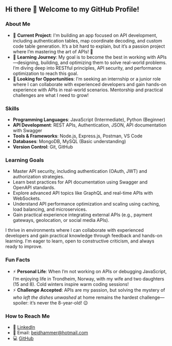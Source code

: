 ## Hi there 👋 Welcome to my GitHub Profile!

### About Me
- 🔭 **Current Project**: I'm building an app focused on API development, including authentication tables, map coordinate decoding, and custom code table generation. It’s a bit hard to explain, but it’s a passion project where I’m mastering the art of APIs! 🚀  
- 🌱 **Learning Journey**: My goal is to become the best in working with APIs—designing, building, and optimizing them to solve real-world problems. I’m diving deep into RESTful principles, API security, and performance optimization to reach this goal.  
- 🤔 **Looking for Opportunities**: I’m seeking an internship or a junior role where I can collaborate with experienced developers and gain hands-on experience with APIs in real-world scenarios. Mentorship and practical challenges are what I need to grow!  

### Skills
- **Programming Languages**: JavaScript (Intermediate), Python (Beginner)
- **API Development**: REST APIs, Authentication, JSON, API documentation with Swagger
- **Tools & Frameworks**: Node.js, Express.js, Postman, VS Code
- **Databases**: MongoDB, MySQL (Basic understanding)
- **Version Control**: Git, GitHub

### Learning Goals
- Master API security, including authentication (OAuth, JWT) and authorization strategies.
- Learn best practices for API documentation using Swagger and OpenAPI standards.
- Explore advanced API topics like GraphQL and real-time APIs with WebSockets.
- Understand API performance optimization and scaling using caching, load balancing, and microservices.
- Gain practical experience integrating external APIs (e.g., payment gateways, geolocation, or social media APIs).

I thrive in environments where I can collaborate with experienced developers and gain practical knowledge through feedback and hands-on learning. I'm eager to learn, open to constructive criticism, and always ready to improve.

### Fun Facts  
- ⚡ **Personal Life**: When I’m not working on APIs or debugging JavaScript, I’m enjoying life in Trondheim, Norway, with my wife and two daughters (15 and 8). Cold winters inspire warm coding sessions!  
- ⚡ **Challenge Accepted**: APIs are my passion, but solving the mystery of *who left the dishes unwashed* at home remains the hardest challenge—spoiler: it’s never the 8-year-old! 😉  

### How to Reach Me
- 💼 [LinkedIn](https://www.linkedin.com/in/b%C3%B8rge-eidhammer-6a8678b2/)  
- 📧 Email: beidhammer@hotmail.com  
- 💻 [GitHub](https://github.com/beidhammer)
